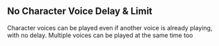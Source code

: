 ## No Character Voice Delay & Limit

Character voices can be played even if another voice is already playing, with no delay. Multiple voices can be played at the same time too